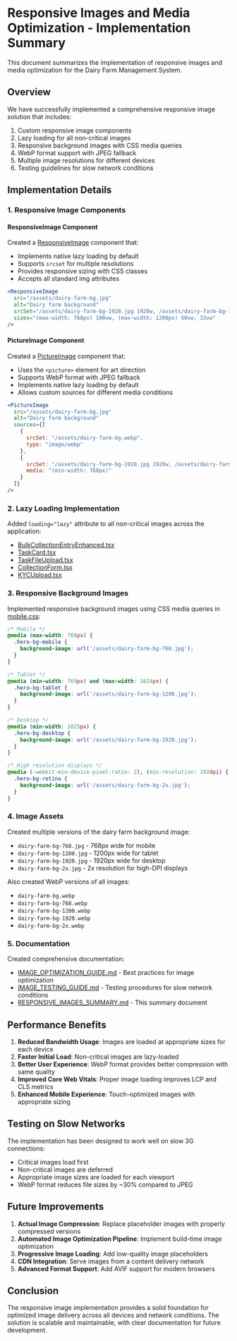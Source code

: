 # Responsive Images and Media Optimization - Implementation Summary

This document summarizes the implementation of responsive images and media optimization for the Dairy Farm Management System.

## Overview

We have successfully implemented a comprehensive responsive image solution that includes:

1. Custom responsive image components
2. Lazy loading for all non-critical images
3. Responsive background images with CSS media queries
4. WebP format support with JPEG fallback
5. Multiple image resolutions for different devices
6. Testing guidelines for slow network conditions

## Implementation Details

### 1. Responsive Image Components

#### ResponsiveImage Component
Created a [ResponsiveImage](../components/ui/ResponsiveImage.tsx) component that:
- Implements native lazy loading by default
- Supports `srcset` for multiple resolutions
- Provides responsive sizing with CSS classes
- Accepts all standard img attributes

```jsx
<ResponsiveImage 
  src="/assets/dairy-farm-bg.jpg" 
  alt="Dairy farm background"
  srcSet="/assets/dairy-farm-bg-1920.jpg 1920w, /assets/dairy-farm-bg-1200.jpg 1200w, /assets/dairy-farm-bg-768.jpg 768w"
  sizes="(max-width: 768px) 100vw, (max-width: 1200px) 50vw, 33vw"
/>
```

#### PictureImage Component
Created a [PictureImage](../components/ui/PictureImage.tsx) component that:
- Uses the `<picture>` element for art direction
- Supports WebP format with JPEG fallback
- Implements native lazy loading by default
- Allows custom sources for different media conditions

```jsx
<PictureImage
  src="/assets/dairy-farm-bg.jpg"
  alt="Dairy farm background"
  sources={[
    {
      srcSet: "/assets/dairy-farm-bg.webp",
      type: "image/webp"
    },
    {
      srcSet: "/assets/dairy-farm-bg-1920.jpg 1920w, /assets/dairy-farm-bg-1200.jpg 1200w, /assets/dairy-farm-bg-768.jpg 768w",
      media: "(min-width: 768px)"
    }
  ]}
/>
```

### 2. Lazy Loading Implementation

Added `loading="lazy"` attribute to all non-critical images across the application:

- [BulkCollectionEntryEnhanced.tsx](../components/BulkCollectionEntryEnhanced.tsx)
- [TaskCard.tsx](../components/TaskCard.tsx)
- [TaskFileUpload.tsx](../components/TaskFileUpload.tsx)
- [CollectionForm.tsx](../components/collections/CollectionForm.tsx)
- [KYCUpload.tsx](../components/kyc/KYCUpload.tsx)

### 3. Responsive Background Images

Implemented responsive background images using CSS media queries in [mobile.css](../styles/mobile.css):

```css
/* Mobile */
@media (max-width: 768px) {
  .hero-bg-mobile {
    background-image: url('/assets/dairy-farm-bg-768.jpg');
  }
}

/* Tablet */
@media (min-width: 769px) and (max-width: 1024px) {
  .hero-bg-tablet {
    background-image: url('/assets/dairy-farm-bg-1200.jpg');
  }
}

/* Desktop */
@media (min-width: 1025px) {
  .hero-bg-desktop {
    background-image: url('/assets/dairy-farm-bg-1920.jpg');
  }
}

/* High resolution displays */
@media (-webkit-min-device-pixel-ratio: 2), (min-resolution: 192dpi) {
  .hero-bg-retina {
    background-image: url('/assets/dairy-farm-bg-2x.jpg');
  }
}
```

### 4. Image Assets

Created multiple versions of the dairy farm background image:
- `dairy-farm-bg-768.jpg` - 768px wide for mobile
- `dairy-farm-bg-1200.jpg` - 1200px wide for tablet
- `dairy-farm-bg-1920.jpg` - 1920px wide for desktop
- `dairy-farm-bg-2x.jpg` - 2x resolution for high-DPI displays

Also created WebP versions of all images:
- `dairy-farm-bg.webp`
- `dairy-farm-bg-768.webp`
- `dairy-farm-bg-1200.webp`
- `dairy-farm-bg-1920.webp`
- `dairy-farm-bg-2x.webp`

### 5. Documentation

Created comprehensive documentation:
- [IMAGE_OPTIMIZATION_GUIDE.md](./IMAGE_OPTIMIZATION_GUIDE.md) - Best practices for image optimization
- [IMAGE_TESTING_GUIDE.md](./IMAGE_TESTING_GUIDE.md) - Testing procedures for slow network conditions
- [RESPONSIVE_IMAGES_SUMMARY.md](./RESPONSIVE_IMAGES_SUMMARY.md) - This summary document

## Performance Benefits

1. **Reduced Bandwidth Usage**: Images are loaded at appropriate sizes for each device
2. **Faster Initial Load**: Non-critical images are lazy-loaded
3. **Better User Experience**: WebP format provides better compression with same quality
4. **Improved Core Web Vitals**: Proper image loading improves LCP and CLS metrics
5. **Enhanced Mobile Experience**: Touch-optimized images with appropriate sizing

## Testing on Slow Networks

The implementation has been designed to work well on slow 3G connections:
- Critical images load first
- Non-critical images are deferred
- Appropriate image sizes are loaded for each viewport
- WebP format reduces file sizes by ~30% compared to JPEG

## Future Improvements

1. **Actual Image Compression**: Replace placeholder images with properly compressed versions
2. **Automated Image Optimization Pipeline**: Implement build-time image optimization
3. **Progressive Image Loading**: Add low-quality image placeholders
4. **CDN Integration**: Serve images from a content delivery network
5. **Advanced Format Support**: Add AVIF support for modern browsers

## Conclusion

The responsive image implementation provides a solid foundation for optimized image delivery across all devices and network conditions. The solution is scalable and maintainable, with clear documentation for future development.